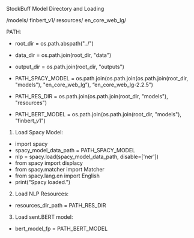 StockBuff Model Directory and Loading

/models/
		finbert_v1/
		resources/
		en_core_web_lg/


PATH:
- root_dir = os.path.abspath("../")
- data_dir = os.path.join(root_dir, "data")
- output_dir = os.path.join(root_dir, "outputs")

- PATH_SPACY_MODEL = os.path.join(os.path.join(os.path.join(root_dir, "models"), "en_core_web_lg”), “en_core_web_lg-2.2.5”)
- PATH_RES_DIR = os.path.join(os.path.join(root_dir, "models"), "resources")
- PATH_BERT_MODEL = os.path.join(os.path.join(root_dir, "models"), "finbert_v1")


1. Load Spacy Model:
- import spacy
- spacy_model_data_path = PATH_SPACY_MODEL
- nlp = spacy.load(spacy_model_data_path, disable=['ner'])
- from spacy import displacy
- from spacy.matcher import Matcher
- from spacy.lang.en import English
- print("Spacy loaded.")


2. Load NLP Resources:
- resources_dir_path = PATH_RES_DIR


3. Load sent.BERT model:
- bert_model_fp = PATH_BERT_MODEL
